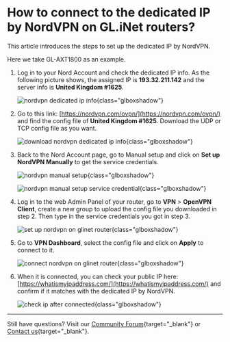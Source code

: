 # How to connect to the dedicated IP by NordVPN on GL.iNet routers?

This article introduces the steps to set up the dedicated IP by NordVPN. 

Here we take GL-AXT1800 as an example. 

1. Log in to your Nord Account and check the dedicated IP info. As the following picture shows, the assigned IP is **193.32.211.142** and the server info is **United Kingdom #1625**.

    ![nordvpn dedicated ip info](https://static.gl-inet.com/docs/router/en/4/tutorials/connect_to_nordvpn_dedicated_ip/dedicated_ip_info.png){class="glboxshadow"}

2. Go to this link: [https://nordvpn.com/ovpn/](https://nordvpn.com/ovpn/) and find the config file of **United Kingdom #1625**. Download the UDP or TCP config file as you want.

    ![download nordvpn dedicated ip info](https://static.gl-inet.com/docs/router/en/4/tutorials/connect_to_nordvpn_dedicated_ip/download_dedicated_ip_config.png){class="glboxshadow"}

3. Back to the Nord Account page, go to Manual setup and click on **Set up NordVPN Manually** to get the service credentials.

    ![nordvpn manual setup](https://static.gl-inet.com/docs/router/en/4/tutorials/connect_to_nordvpn_dedicated_ip/nordvpn_manual_setup.png){class="glboxshadow"}

    ![nordvpn manual setup service credential](https://static.gl-inet.com/docs/router/en/4/tutorials/connect_to_nordvpn_dedicated_ip/nordvpn_manual_setup_service_credential.png){class="glboxshadow"}

4. Log in to the web Admin Panel of your router, go to **VPN** > **OpenVPN Client**, create a new group to upload the config file you downloaded in step 2. Then type in the service credentials you got in step 3.

    ![set up nordvpn on glinet router](https://static.gl-inet.com/docs/router/en/4/tutorials/connect_to_nordvpn_dedicated_ip/set_up_nordvpn_on_glinet_router.png){class="glboxshadow"}

5. Go to **VPN Dashboard**, select the config file and click on **Apply** to connect to it.

    ![connect nordvpn on glinet router](https://static.gl-inet.com/docs/router/en/4/tutorials/connect_to_nordvpn_dedicated_ip/connect_nordvpn_on_glinet_router.png){class="glboxshadow"}

6. When it is connected, you can check your public IP here: [https://whatismyipaddress.com/](https://whatismyipaddress.com/) and confirm if it matches with the dedicated IP by NordVPN.

    ![check ip after connected](https://static.gl-inet.com/docs/router/en/4/tutorials/connect_to_nordvpn_dedicated_ip/check_ip_after_connected.png){class="glboxshadow"}

---

Still have questions? Visit our [Community Forum](https://forum.gl-inet.com){target="_blank"} or [Contact us](https://www.gl-inet.com/contacts/){target="_blank"}.
